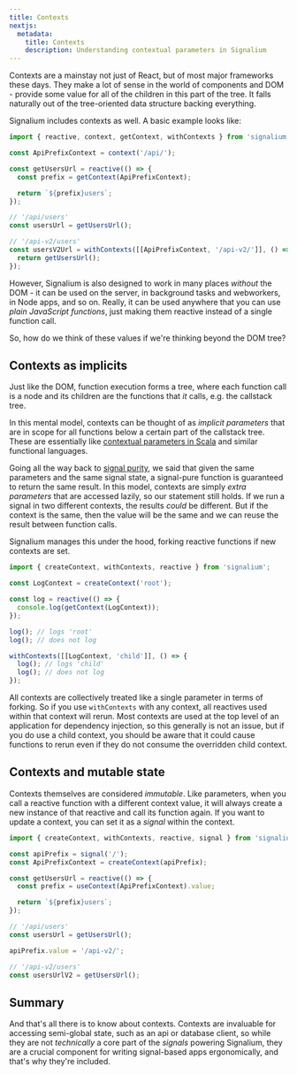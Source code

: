 ```yaml
---
title: Contexts
nextjs:
  metadata:
    title: Contexts
    description: Understanding contextual parameters in Signalium
---
```


Contexts are a mainstay not just of React, but of most major frameworks these days. They make a lot of sense in the world of components and DOM - provide some value for all of the children in this part of the tree. It falls naturally out of the tree-oriented data structure backing everything.

Signalium includes contexts as well. A basic example looks like:

```js
import { reactive, context, getContext, withContexts } from 'signalium';

const ApiPrefixContext = context('/api/');

const getUsersUrl = reactive(() => {
  const prefix = getContext(ApiPrefixContext);

  return `${prefix}users`;
});

// '/api/users'
const usersUrl = getUsersUrl();

// '/api-v2/users'
const usersV2Url = withContexts([[ApiPrefixContext, '/api-v2/']], () => {
  return getUsersUrl();
});
```

However, Signalium is also designed to work in many places _without_ the DOM - it can be used on the server, in background tasks and webworkers, in Node apps, and so on. Really, it can be used anywhere that you can use _plain JavaScript functions_, just making them reactive instead of a single function call.

So, how do we think of these values if we're thinking beyond the DOM tree?

## Contexts as implicits

Just like the DOM, function execution forms a tree, where each function call is a node and its children are the functions that _it_ calls, e.g. the callstack tree.

In this mental model, contexts can be thought of as _implicit parameters_ that are in scope for all functions below a certain part of the callstack tree. These are essentially like [contextual parameters in Scala](https://docs.scala-lang.org/tour/implicit-parameters.html) and similar functional languages.

Going all the way back to [signal purity](/core/reactive-functions-and-state#signal-purity), we said that given the same parameters and the same signal state, a signal-pure function is guaranteed to return the same result. In this model, contexts are simply _extra parameters_ that are accessed lazily, so our statement still holds. If we run a signal in two different contexts, the results _could_ be different. But if the context is the same, then the value will be the same and we can reuse the result between function calls.

Signalium manages this under the hood, forking reactive functions if new contexts are set.

```js
import { createContext, withContexts, reactive } from 'signalium';

const LogContext = createContext('root');

const log = reactive(() => {
  console.log(getContext(LogContext));
});

log(); // logs 'root'
log(); // does not log

withContexts([[LogContext, 'child']], () => {
  log(); // logs 'child'
  log(); // does not log
});
```

All contexts are collectively treated like a single parameter in terms of forking. So if you use `withContexts` with any context, all reactives used within that context will rerun. Most contexts are used at the top level of an application for dependency injection, so this generally is not an issue, but if you do use a child context, you should be aware that it could cause functions to rerun even if they do not consume the overridden child context.

## Contexts and mutable state

Contexts themselves are considered _immutable_. Like parameters, when you call a reactive function with a different context value, it will always create a new instance of that reactive and call its function again. If you want to update a context, you can set it as a _signal_ within the context.

```js
import { createContext, withContexts, reactive, signal } from 'signalium';

const apiPrefix = signal('/');
const ApiPrefixContext = createContext(apiPrefix);

const getUsersUrl = reactive(() => {
  const prefix = useContext(ApiPrefixContext).value;

  return `${prefix}users`;
});

// '/api/users'
const usersUrl = getUsersUrl();

apiPrefix.value = '/api-v2/';

// '/api-v2/users'
const usersUrlV2 = getUsersUrl();
```

## Summary

And that's all there is to know about contexts. Contexts are invaluable for accessing semi-global state, such as an api or database client, so while they are not _technically_ a core part of the _signals_ powering Signalium, they are a crucial component for writing signal-based apps ergonomically, and that's why they're included.

